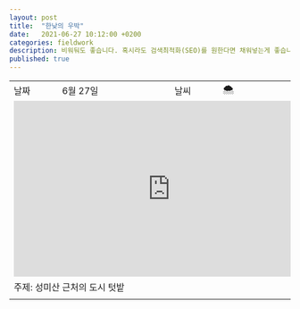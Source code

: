 ```yaml
---
layout: post
title:  "한낮의 우박"
date:   2021-06-27 10:12:00 +0200
categories: fieldwork
description: 비워둬도 좋습니다. 혹시라도 검색최적화(SEO)를 원한다면 채워넣는게 좋습니다.
published: true
---
```



<table>

  <tr>
    <td style="width: 15%;" >날짜</td>
    <td style="width: 35%;" >6월 27일</td>
    <td style="width: 15%;" >날씨</td>
    <td style="width: 35%;" > &#127784; </td>
  </tr>
  <tr><td colspan=4> 

<iframe width="560" height="315" src="https://youtu.be/p2Wst28KvBs" title="한낮의 우박" frameborder="0" allow="accelerometer; autoplay; clipboard-write; encrypted-media; gyroscope; picture-in-picture" allowfullscreen></iframe>
</td></tr>
  <tr><td colspan=4> 주제: 성미산 근처의 도시 텃밭 </td></tr>
  <tr><td colspan=4 class="notes">

</td></tr>
</table>


